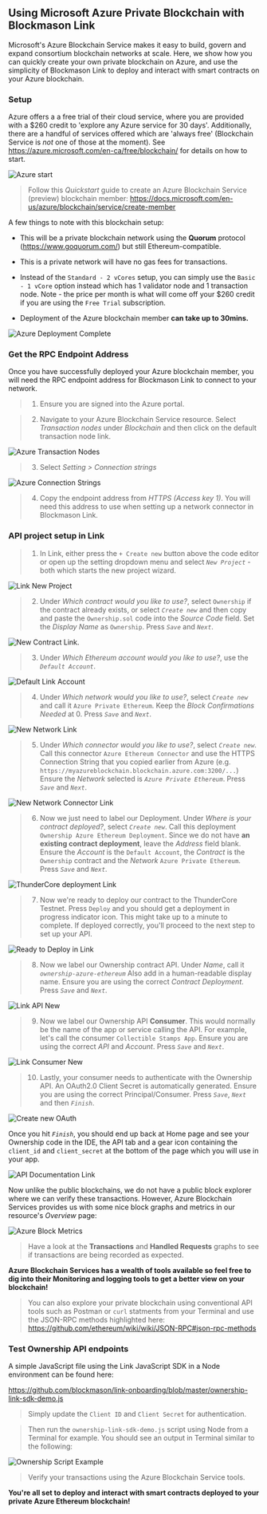 ## Using Microsoft Azure Private Blockchain with Blockmason Link
Microsoft's Azure Blockchain Service makes it easy to build, govern and expand consortium blockchain networks at scale. Here, we show how you can quickly create your own private blockchain on Azure, and use the simplicity of Blockmason Link to deploy and interact with smart contracts on your Azure blockchain.

### Setup
Azure offers a a free trial of their cloud service, where you are provided with a $260 credit to 'explore any Azure service for 30 days'. Additionally, there are a handful of services offered which are 'always free' (Blockchain Service is *not* one of those at the moment). See https://azure.microsoft.com/en-ca/free/blockchain/ for details on how to start. 

![Azure start](images/azure/azure_start.png)

> Follow this *Quickstart* guide to create an Azure Blockchain Service (preview) blockchain member: https://docs.microsoft.com/en-us/azure/blockchain/service/create-member

A few things to note with this blockchain setup:
* This will be a private blockchain network using the **Quorum** protocol (https://www.goquorum.com/) but still Ethereum-compatible. 

* This is a private network will have no gas fees for transactions.

* Instead of the `Standard - 2 vCores` setup, you can simply use the `Basic - 1 vCore` option instead which has 1 validator node and 1 transaction node. Note - the price per month is what will come off your $260 credit if you are using the `Free Trial` subscription.

* Deployment of the Azure blockchain member **can take up to 30mins.**
 
![Azure Deployment Complete](images/azure/deployment_complete.png)

### Get the RPC Endpoint Address
Once you have successfully deployed your Azure blockchain member, you will need the RPC endpoint address for Blockmason Link to connect to your network. 

> 1. Ensure you are signed into the Azure portal.

> 2. Navigate to your Azure Blockchain Service resource. Select *Transaction nodes* under *Blockchain* and then click on the default transaction node link.

![Azure Transaction Nodes](images/azure/transaction_nodes.png)

> 3. Select *Setting > Connection strings*

![Azure Connection Strings](images/azure/connection_strings.png)

> 4. Copy the endpoint address from *HTTPS (Access key 1)*. You will need this address to use when setting up a network connector in Blockmason Link.

### API project setup in Link
> 1. In Link, either press the `+ Create new` button above the code editor or open up the setting dropdown menu and select *`New Project`* - both which starts the new project wizard.

![Link New Project](images/link_new_project.png)

> 2. Under *Which contract would you like to use?*, select `Ownership` if the contract already exists, or select *`Create new`* and then copy and paste the `Ownership.sol` code into the *Source Code* field. Set the *Display Name* as `Ownership`. Press *`Save`* and *`Next`*.

![New Contract Link](images/new_contract_link.png).

> 3. Under *Which Ethereum account would you like to use?*, use the *`Default Account`*.

![Default Link Account](images/default_account_link.png)

> 4. Under *Which network would you like to use?*, select *`Create new`* and call it `Azure Private Ethereum`. Keep the *Block Confirmations Needed* at 0. Press *`Save`* and *`Next`*.

![New Network Link](images/azure/link_network_setup.png)

> 5. Under *Which connector would you like to use?*, select *`Create new`*. Call this connector `Azure Ethereum Connector` and use the HTTPS Connection String that you copied earlier from Azure (e.g. `https://myazureblockchain.blockchain.azure.com:3200/...`) Ensure the *Network* selected is *`Azure Private Ethereum`*. Press *`Save`* and *`Next`*.

![New Network Connector Link](images/azure/link_connector_setup.png)

> 6. Now we just need to label our Deployment. Under *Where is your contract deployed?*, select *`Create new`*. Call this deployment `Ownership Azure Ethereum Deployment`. Since we do not have **an existing contract deployment**, leave the *Address* field blank. Ensure the *Account* is the `Default Account`, the *Contract* is the `Ownership` contract and the *Network* `Azure Private Ethereum`. Press *`Save`* and *`Next`*.

![ThunderCore deployment Link](images/thundercore/link_contract_deployment.png)

> 7. Now we're ready to deploy our contract to the ThunderCore Testnet. Press `Deploy` and you should get a deployment in progress indicator icon. This might take up to a minute to complete. If deployed correctly, you'll proceed to the next step to set up your API.

![Ready to Deploy in Link](images/azure/link_ready_deploy.png)


> 8. Now we label our Ownership contract API. Under *Name*, call it *`ownership-azure-ethereum`* Also add in a human-readable display name. Ensure you are using the correct *Contract Deployment*. Press *`Save`* and *`Next`*.

![Link API New](images/azure/link_api_setup.png)

> 9. Now we label our Ownership API **Consumer**. This would normally be the name of the app or service calling the API. For example, let's call the consumer `Collectible Stamps App`. Ensure you are using the correct *API* and *Account*. Press *`Save`* and *`Next`*.

![Link Consumer New](images/azure/link_consumer_setup.png)

> 10. Lastly, your consumer needs to authenticate with the Ownership API. An OAuth2.0 Client Secret is automatically generated. Ensure you are using the correct Principal/Consumer. Press *`Save`*, *`Next`* and then *`Finish`*.

![Create new OAuth](images/oauth_link_new.png)

Once you hit *`Finish`*, you should end up back at Home page and see your Ownership code in the IDE, the API tab and a gear icon containing the `client_id` and `client_secret` at the bottom of the page which you will use in your app. 

![API Documentation Link](images/azure/link_home_post_setup.png)

Now unlike the public blockchains, we do not have a public block explorer where we can verify these transactions. However, Azure Blockchain Services provides us with some nice block graphs and metrics in our resource's *Overview* page:

![Azure Block Metrics](images/azure/block_metrics.png)

> Have a look at the **Transactions** and **Handled Requests** graphs to see if transactions are being recorded as expected. 

**Azure Blockchain Services has a wealth of tools available so feel free to dig into their Monitoring and logging tools to get a better view on your blockchain!**

> You can also explore your private blockchain using conventional API tools such as Postman or `curl` statments from your Terminal and use the JSON-RPC methods highlighted here: https://github.com/ethereum/wiki/wiki/JSON-RPC#json-rpc-methods

### Test Ownership API endpoints
A simple JavaScript file using the Link JavaScript SDK in a Node environment can be found here:

https://github.com/blockmason/link-onboarding/blob/master/ownership-link-sdk-demo.js

> Simply update the `Client ID` and `Client Secret` for authentication.

 > Then run the `ownership-link-sdk-demo.js` script using Node from a Terminal for example. You should see an output in Terminal similar to the following:

 ![Ownership Script Example](images/ownership_script_example.png)

 > Verify your transactions using the Azure Blockchain Service tools. 

**You're all set to deploy and interact with smart contracts deployed to your private Azure Ethereum blockchain!**
